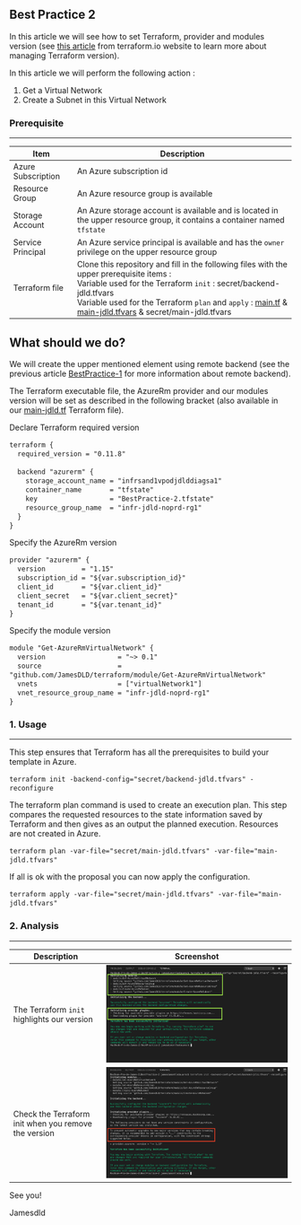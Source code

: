 Best Practice 2
------------
In this article we will see how to set Terraform, provider and modules version (see [this article](https://www.terraform.io/docs/configuration/terraform.html) from terraform.io website to learn more about managing Terraform version).

In this article we will perform the following action  : 
1. Get a Virtual Network
2. Create a Subnet in this Virtual Network


### Prerequisite
-----

| Item | Description |
| ------------- | ------------- |
| Azure Subscription | An Azure subscription id |
| Resource Group | An Azure resource group is available |
| Storage Account | An Azure storage account is available and is located in the upper resource group, it contains a container named `tfstate` |
| Service Principal | An Azure service principal is available and has the `owner` privilege on the upper resource group |
| Terraform file | Clone this repository and fill in the following files with the upper prerequisite items : <br> Variable used for the Terraform `init` : secret/backend-jdld.tfvars <br> Variable used for the Terraform `plan` and `apply` : [main.tf](main.tf) & [main-jdld.tfvars](main-jdld.tfvars) & secret/main-jdld.tfvars |



What should we do?
------------
We will create the upper mentioned element using remote backend (see the previous article [BestPractice-1](../BestPractice-1) for more information about remote backend).

The Terraform executable file, the AzureRm provider and our modules version will be set as described in the following bracket (also available in our [main-jdld.tf](main-jdld.tf) Terraform file).


Declare Terraform required version 
```hcl
terraform {
  required_version = "0.11.8"

  backend "azurerm" {
    storage_account_name = "infrsand1vpodjdlddiagsa1"
    container_name       = "tfstate"
    key                  = "BestPractice-2.tfstate"
    resource_group_name  = "infr-jdld-noprd-rg1"
  }
}
```

Specify the AzureRm version 
```hcl
provider "azurerm" {
  version         = "1.15"
  subscription_id = "${var.subscription_id}"
  client_id       = "${var.client_id}"
  client_secret   = "${var.client_secret}"
  tenant_id       = "${var.tenant_id}"
}
```

Specify the module version
```hcl
module "Get-AzureRmVirtualNetwork" {
  version                  = "~> 0.1"
  source                   = "github.com/JamesDLD/terraform/module/Get-AzureRmVirtualNetwork"
  vnets                    = ["virtualNetwork1"]
  vnet_resource_group_name = "infr-jdld-noprd-rg1"
}
```



### 1. Usage
-----

This step ensures that Terraform has all the prerequisites to build your template in Azure.
```hcl
terraform init -backend-config="secret/backend-jdld.tfvars" -reconfigure
```

The terraform plan command is used to create an execution plan.
This step compares the requested resources to the state information saved by Terraform and then gives as an output the planned execution. Resources are not created in Azure.
```hcl
terraform plan -var-file="secret/main-jdld.tfvars" -var-file="main-jdld.tfvars"
```

If all is ok with the proposal you can now apply the configuration.
```hcl
terraform apply -var-file="secret/main-jdld.tfvars" -var-file="main-jdld.tfvars"
```

### 2. Analysis
-----

| Description | Screenshot |
| ------------- | ------------- |
| The Terraform `init` highlights our version | ![version](image/version.png) |
| Check the Terraform init when you remove the version | ![noversion](image/noversion.png) |


See you!

Jamesdld